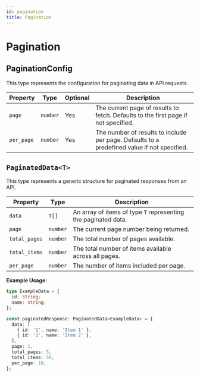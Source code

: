```yaml
---
id: pagination
title: Pagination
---
```


# Pagination

## PaginationConfig

This type represents the configuration for paginating data in API requests.

| Property   | Type     | Optional | Description                                                                                 |
| ---------- | -------- | -------- | ------------------------------------------------------------------------------------------- |
| `page`     | `number` | Yes      | The current page of results to fetch. Defaults to the first page if not specified.          |
| `per_page` | `number` | Yes      | The number of results to include per page. Defaults to a predefined value if not specified. |

## `PaginatedData<T>`

This type represents a generic structure for paginated responses from an API.

| Property      | Type     | Description                                                    |
| ------------- | -------- | -------------------------------------------------------------- |
| `data`        | `T[]`    | An array of items of type `T` representing the paginated data. |
| `page`        | `number` | The current page number being returned.                        |
| `total_pages` | `number` | The total number of pages available.                           |
| `total_items` | `number` | The total number of items available across all pages.          |
| `per_page`    | `number` | The number of items included per page.                         |

**Example Usage:**

```typescript
type ExampleData = {
  id: string;
  name: string;
};

const paginatedResponse: PaginatedData<ExampleData> = {
  data: [
    { id: '1', name: 'Item 1' },
    { id: '2', name: 'Item 2' },
  ],
  page: 1,
  total_pages: 5,
  total_items: 50,
  per_page: 10,
};
```
